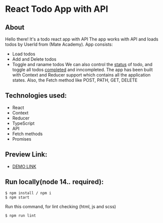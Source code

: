 # React Todo App with API

## About
Hello there!
It's a todo react app with API
The app works with API and loads todos by UserId from (Mate Academy).
App consists:
* Load todos
* Add and Delete todos
* Toggle and raname todos
We can also control the [status](https://prnt.sc/VspJpOL3MwqZ) of todo, and toggle all todos [completed](https://prnt.sc/YG-L9nZwBGgW) and inncompleted.
The app has been built with Context and Reducer support which contains all the application states.
Also, the Fetch method like POST, PATH, GET, DELETE

## Technologies used:
* React
* Context
* Reducer
* TypeScript
* API
* Fetch methods
* Promises

## Preview Link:
* [DEMO LINK](https://zubyk-yaroslav.github.io/To-Do-app-react-API/)

## Run locally(node 14.*.* required):
```
$ npm install / npm i
$ npm start
```

Run this command, for lint checking (html, js and scss)

```
$ npm run lint
```
